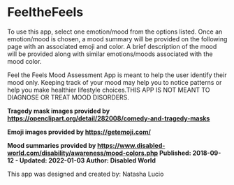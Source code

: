 # FeeltheFeels

To use this app, select one emotion/mood from the options listed. Once an emotion/mood is chosen, a mood summary
will be provided on the following page with an associated emoji and color. A brief description of the mood will be
provided along with similar emotions/moods associated with the mood color. 

Feel the Feels Mood Assessment App is meant to help the user identify
their mood only. Keeping track of your mood may help you to notice patterns or help you
make healthier lifestyle choices.THIS APP IS NOT MEANT TO DIAGNOSE OR TREAT MOOD
DISORDERS.

**Tragedy mask images provided by https://openclipart.org/detail/282008/comedy-and-tragedy-masks**

**Emoji images provided by https://getemoji.com/**

**Mood summaries provided by https://www.disabled-world.com/disability/awareness/mood-colors.php
Published: 2018-09-12 - Updated: 2022-01-03
Author: Disabled World**

This app was designed and created by: Natasha Lucio
